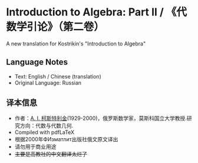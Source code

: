 # Introduction to Algebra: Part II / 《代数学引论》（第二卷）
A new translation for Kostrikin's "Introduction to Algebra"

## Language Notes
* Text: English / Chinese (translation)
* Original Language: Russian

## 译本信息
* 作者：[A. I. 柯斯特利金](https://en.wikipedia.org/wiki/Alexei_Kostrikin)(1929-2000)，俄罗斯数学家，莫斯科国立大学教授.研究方向：代数与代数几何.
* Compiled with pdfLaTeX
* 根据2000年ФИзматлит出版社俄文原文译出
* 请勿用于商业用途
* ~~主要是高教社的中文翻译太烂了~~
